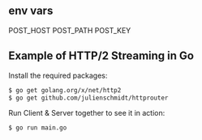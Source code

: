 ## env vars
POST_HOST
POST_PATH
POST_KEY

## Example of HTTP/2 Streaming in Go

Install the required packages:

```sh
$ go get golang.org/x/net/http2
$ go get github.com/julienschmidt/httprouter
```

Run Client & Server together to see it in action:

```sh
$ go run main.go
```


